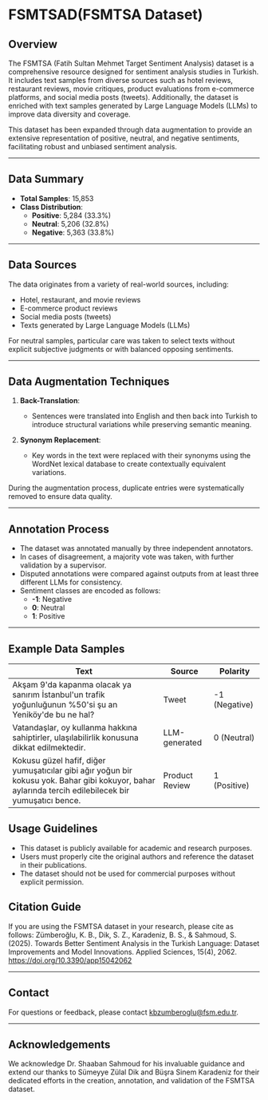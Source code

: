 # FSMTSAD(FSMTSA Dataset)

## Overview
The FSMTSA (Fatih Sultan Mehmet Target Sentiment Analysis) dataset is a comprehensive resource designed for sentiment analysis studies in Turkish. It includes text samples from diverse sources such as hotel reviews, restaurant reviews, movie critiques, product evaluations from e-commerce platforms, and social media posts (tweets). Additionally, the dataset is enriched with text samples generated by Large Language Models (LLMs) to improve data diversity and coverage.

This dataset has been expanded through data augmentation to provide an extensive representation of positive, neutral, and negative sentiments, facilitating robust and unbiased sentiment analysis.

---

## Data Summary
- **Total Samples**: 15,853
- **Class Distribution**:
  - **Positive**: 5,284 (33.3%)
  - **Neutral**: 5,206 (32.8%)
  - **Negative**: 5,363 (33.8%)

---

## Data Sources
The data originates from a variety of real-world sources, including:
- Hotel, restaurant, and movie reviews
- E-commerce product reviews
- Social media posts (tweets)
- Texts generated by Large Language Models (LLMs)

For neutral samples, particular care was taken to select texts without explicit subjective judgments or with balanced opposing sentiments.

---

## Data Augmentation Techniques
1. **Back-Translation**:
   - Sentences were translated into English and then back into Turkish to introduce structural variations while preserving semantic meaning.

2. **Synonym Replacement**:
   - Key words in the text were replaced with their synonyms using the WordNet lexical database to create contextually equivalent variations.

During the augmentation process, duplicate entries were systematically removed to ensure data quality.

---

## Annotation Process
- The dataset was annotated manually by three independent annotators.
- In cases of disagreement, a majority vote was taken, with further validation by a supervisor.
- Disputed annotations were compared against outputs from at least three different LLMs for consistency.
- Sentiment classes are encoded as follows:
  - **-1**: Negative
  - **0**: Neutral
  - **1**: Positive

---

## Example Data Samples
| **Text** | **Source** | **Polarity** |
|---|---|---|
| Akşam 9'da kapanma olacak ya sanırım İstanbul'un trafik yoğunluğunun %50'si şu an Yeniköy'de bu ne hal? | Tweet | -1 (Negative) |
| Vatandaşlar, oy kullanma hakkına sahiptirler, ulaşılabilirlik konusuna dikkat edilmektedir. | LLM-generated | 0 (Neutral) |
| Kokusu güzel hafif, diğer yumuşatıcılar gibi ağır yoğun bir kokusu yok. Bahar gibi kokuyor, bahar aylarında tercih edilebilecek bir yumuşatıcı bence. | Product Review | 1 (Positive) |


## Usage Guidelines
- This dataset is publicly available for academic and research purposes.
- Users must properly cite the original authors and reference the dataset in their publications.
- The dataset should not be used for commercial purposes without explicit permission.
  
## Citation Guide

If you are using the FSMTSA dataset in your research, please cite as follows:
Zümberoğlu, K. B., Dik, S. Z., Karadeniz, B. S., & Sahmoud, S. (2025). Towards Better Sentiment Analysis in the Turkish Language: Dataset Improvements and Model Innovations. Applied Sciences, 15(4), 2062. https://doi.org/10.3390/app15042062

---

## Contact
For questions or feedback, please contact kbzumberoglu@fsm.edu.tr.

---

## Acknowledgements
We acknowledge Dr. Shaaban Sahmoud for his invaluable guidance and extend our thanks to Sümeyye Zülal Dik and Büşra Sinem Karadeniz for their dedicated efforts in the creation, annotation, and validation of the FSMTSA dataset.




